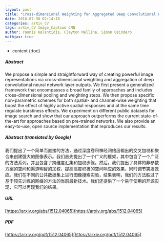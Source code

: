 ```yaml
---
layout: post
title: "Cross-dimensional Weighting for Aggregated Deep Convolutional Features"
date: 2016-07-30 02:14:18
categories: arXiv_CV
tags: arXiv_CV Image_Caption CNN
author: Yannis Kalantidis, Clayton Mellina, Simon Osindero
mathjax: true
---
```


* content
{:toc}

##### Abstract
We propose a simple and straightforward way of creating powerful image representations via cross-dimensional weighting and aggregation of deep convolutional neural network layer outputs. We first present a generalized framework that encompasses a broad family of approaches and includes cross-dimensional pooling and weighting steps. We then propose specific non-parametric schemes for both spatial- and channel-wise weighting that boost the effect of highly active spatial responses and at the same time regulate burstiness effects. We experiment on different public datasets for image search and show that our approach outperforms the current state-of-the-art for approaches based on pre-trained networks. We also provide an easy-to-use, open source implementation that reproduces our results.

##### Abstract (translated by Google)
我们提出了一个简单而直接的方法，通过深度卷积神经网络层输出的交叉加权和聚合来创建强大的图像表示。我们首先提出了一个广义的框架，其中包含了一个广泛的方法系列，并且包含了跨维度汇集和加权步骤。然后，我们提出了具体的非参数方案的空间和渠道明智的加权，提高高度积极的空间响应的效果，同时调节突发效应。我们在不同的公共数据集上进行图像搜索实验，结果表明，我们的方法胜过了基于预先训练的网络的方法的当前最新技术。我们还提供了一个易于使用的开源实现，它可以再现我们的结果。

##### URL
[https://arxiv.org/abs/1512.04065](https://arxiv.org/abs/1512.04065)

##### PDF
[https://arxiv.org/pdf/1512.04065](https://arxiv.org/pdf/1512.04065)

